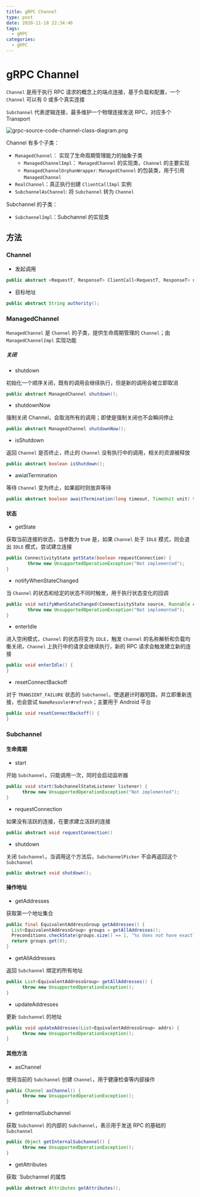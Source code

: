 ```yaml
---
title: gRPC Channel
type: post
date: 2020-11-18 22:34:46
tags:
  - gRPC
categories:
  - gRPC
---
```


# gRPC Channel

`Channel` 是用于执行 RPC 请求的概念上的端点连接，基于负载和配置，一个 `Channel` 可以有 0 或多个真实连接

`Subchannel` 代表逻辑连接，最多维护一个物理连接发送 RPC，对应多个 Transport

![grpc-source-code-channel-class-diagram.png](https://img.hellowood.dev/picture/grpc-source-code-channel-class-diagram.png)

Channel 有多个子类：

- `ManagedChannel`： 实现了生命周期管理能力的抽象子类
  - `ManagedChannelImpl`： `ManagedChannel` 的实现类，`Channel` 的主要实现
  - `ManagedChannelOrphanWrapper`: `ManagedChannel` 的包装类，用于引用 `ManagedChannel`
- `RealChannel`：真正执行创建 `ClientCallImpl` 实例
- `SubchannelAsChannel`: 将 `Subchannel` 转为 `Channel`

Subchannel 的子类：

- `SubchannelImpl`：Subchannel 的实现类

## 方法

### Channel

- 发起调用

```java
public abstract <RequestT, ResponseT> ClientCall<RequestT, ResponseT> newCall(MethodDescriptor<RequestT, ResponseT> methodDescriptor, CallOptions callOptions);
```

- 目标地址

```java
public abstract String authority();
```

### ManagedChannel

`ManagedChannel` 是 `Channel` 的子类，提供生命周期管理的 `Channel`；由 `ManagedChannelImpl` 实现功能

##### 关闭

- shutdown

初始化一个顺序关闭，既有的调用会继续执行，但是新的调用会被立即取消

```java
public abstract ManagedChannel shutdown();
```

- shutdownNow

强制关闭 Channel，会取消所有的调用；即使是强制关闭也不会瞬间停止

```java
public abstract ManagedChannel shutdownNow();
```

- isShutdown

返回 `Channel` 是否终止，终止的 `Channel` 没有执行中的调用，相关的资源被释放

```java
public abstract boolean isShutdown();
```

- awiatTermination

等待 `Channel` 变为终止，如果超时则放弃等待

```java
public abstract boolean awaitTermination(long timeout, TimeUnit unit) throws InterruptedException;
```

#### 状态

- getState

获取当前连接的状态，当参数为 true 是，如果 `Channel` 处于 `IDLE` 模式，则会退出 `IDLE` 模式，尝试建立连接

```java
public ConnectivityState getState(boolean requestConnection) {
        throw new UnsupportedOperationException("Not implemented");
}
```

- notifyWhenStateChanged

当 `Channel` 的状态和给定的状态不同时触发，用于执行状态变化的回调

```java
public void notifyWhenStateChanged(ConnectivityState source, Runnable callback) {
        throw new UnsupportedOperationException("Not implemented");
}
```

- enterIdle

进入空闲模式，`Channel` 的状态将变为 `IDLE`，触发 `Channel` 的名称解析和负载均衡关闭，`Channel` 上执行中的请求会继续执行，新的 RPC 请求会触发建立新的连接

```java
public void enterIdle() {
}
```

- resetConnectBackoff

对于 `TRANSIENT_FAILURE` 状态的 `Subchannel`，使退避计时器短路，并立即重新连接，也会尝试 `NameResovler#refresh`；主要用于 Android 平台

```java
public void resetConnectBackoff() {
}
```

### Subchannel

#### 生命周期

- start

开始 `Subchannel`，只能调用一次，同时会启动监听器

```java
public void start(SubchannelStateListener listener) {
      throw new UnsupportedOperationException("Not implemented");
}
```

- requestConnection

如果没有活跃的连接，在要求建立活跃的连接

```java
public abstract void requestConnection()
```

- shutdown

关闭 `Subchannel`，当调用这个方法后，`SubchannelPicker` 不会再返回这个 `Subchannel`

```java
public abstract void shutdown();
```

#### 操作地址

- getAddresses

获取第一个地址集合

```java
public final EquivalentAddressGroup getAddresses() {
  List<EquivalentAddressGroup> groups = getAllAddresses();
  Preconditions.checkState(groups.size() == 1, "%s does not have exactly one group", groups);
  return groups.get(0);
}
```

- getAllAddresses

返回 `Subchannel` 绑定的所有地址

```java
public List<EquivalentAddressGroup> getAllAddresses() {
      throw new UnsupportedOperationException();
}
```

- updateAddresses

更新 `Subchannel` 的地址

```java
public void updateAddresses(List<EquivalentAddressGroup> addrs) {
      throw new UnsupportedOperationException();
}
```

#### 其他方法

- asChannel

使用当前的 `Subchannel` 创建 `Channel`，用于健康检查等内部操作

```java
public Channel asChannel() {
      throw new UnsupportedOperationException();
}
```

- getInternalSubchannel

获取 `Subchannel` 的内部的 `Subchannel`，表示用于发送 RPC 的基础的 `Subchannel`

```java
public Object getInternalSubchannel() {
      throw new UnsupportedOperationException();
}
```

- getAttributes

获取 `Subchannel 的属性

```java
public abstract Attributes getAttributes();
```
